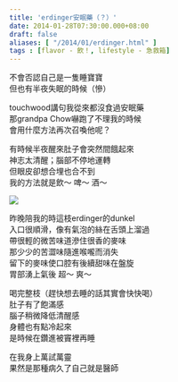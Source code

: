 ```yaml
---
title: 'erdinger安眠藥（？）'
date: 2014-01-28T07:30:00.000+08:00
draft: false
aliases: [ "/2014/01/erdinger.html" ]
tags : [flavor - 飲！, lifestyle - 急救箱]
---
```


不會否認自己是一隻睡寶寶  
但也有半夜失眠的時候（慘）  
  
touchwood講句我從來都沒食過安眠藥  
那grandpa Chow嚇跑了不理我的時候  
會用什麼方法再次召喚他呢？  
  
有時候半夜醒來肚子會突然間餓起來  
神志太清醒；腦部不停地運轉  
但眼皮卻想合埋也合不到  
我的方法就是飲～ 啤～ 酒～  

![](/images/erdinger.jpg)

昨晚陪我的時這枝erdinger的dunkel  
入口很順滑，像有氣泡的絲在舌頭上溜過  
帶很輕的微苦味道滲住很香的麥味  
那少少的苦澀味隨進喉嚨而消失  
留下的麥味使口腔有後續甜味在盤旋  
胃部湧上氣後 超～ 爽～  
  
喝完整枝（趕快想去睡的話其實會快快喝）  
肚子有了飽滿感  
腦子稍微降低清醒感  
身體也有點冷起來  
是時候在鑽進被竇裡再睡  
  
在我身上萬試萬靈  
果然是那種病久了自己就是醫師
